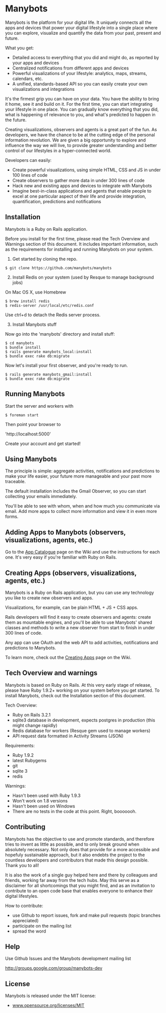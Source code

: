 # Manybots

Manybots is the platform for your digital life. It uniquely connects all the apps and devices that power your digital lifestyle into a single place where you can explore, visualize and quantify the data from your past, present and future.

What you get:

 - Detailed access to everything that you did and might do, as reported by your apps and devices
 - Centralized notifications from different apps and devices
 - Powerful visualizations of your lifestyle: analytics, maps, streams, calendars, etc.
 - A unified, standards-based API so you can easily create your own visualizations and integrations

It's the firmest grip you can have on your data. You have the ability to bring it home, see it and build on it. For the first time, you can start integrating your lifestyle in one place. You can gradually know everything that you did, what is happening of relevance to you, and what's predicted to happen in the future.

Creating visualizations, observers and agents is a great part of the fun. As developers, we have the chance to be at the cutting edge of the personal information revolution. We are given a big opportunity to explore and influence the way we will live, to provide greater understanding and better control of our lifestyles in a hyper-connected world.

Developers can easily:

 - Create powerful visualizations, using simple HTML, CSS and JS in under 100 lines of code
 - Create observers to gather more data in under 300 lines of code
 - Hack new and existing apps and devices to integrate with Manybots
 - Imagine best-in-class applications and agents that enable people to excel at one particular aspect of their life and provide integration, quantification, predictions and notifications

 
## Installation

Manybots is a Ruby on Rails application.

Before you install for the first time, please read the Tech Overview and Warnings section of this document. It includes important information, such as the requirements for installing and running Manybots on your system.

1. Get started by cloning the repo.

```
$ git clone https://github.com/manybots/manybots
```

2. Install Redis on your system (used by Resque to manage background jobs)

On Mac OS X, use Homebrew

```
$ brew install redis
$ redis-server /usr/local/etc/redis.conf
```
Use ctrl+d to detach the Redis server process.

3. Install Manybots stuff

Now go into the 'manybots' directory and install stuff:

```
$ cd manybots
$ bundle install
$ rails generate manybots_local:install
$ bundle exec rake db:migrate
```

Now let's install your first observer, and you're ready to run.

```
$ rails generate manybots_gmail:install
$ bundle exec rake db:migrate
```

## Running Manybots

Start the server and workers with

```
$ foreman start
```

Then point your browser to

'http://localhost:5000'

Create your account and get started! 

## Using Manybots

The principle is simple: aggregate activities, notifications and predictions to make your life easier, your future more manageable and your past more traceable.

The default installation includes the Gmail Observer, so you can start collecting your emails immediately.

You'll be able to see with whom, when and how much you communicate via email. Add more apps to collect more information and view it in even more forms.

## Adding Apps to Manybots (observers, visualizations, agents, etc.)

Go to the [App Catalogue](https://github.com/manybots/manybots/wiki/Applications-Catalogue) page on the Wiki and use the instructions for each one. It's very easy if you're familiar with Ruby on Rails.

## Creating Apps (observers, visualizations, agents, etc.)

Manybots is a Ruby on Rails application, but you can use any technology you like to create new observers and apps.

Visualizations, for example, can be plain HTML + JS + CSS apps. 

Rails developers will find it easy to create observers and agents: create them as mountable engines, and you'll be able to use Manybots' shared classes and methods to write a new observer from start to finish in under 300 lines of code.

Any app can use OAuth and the web API to add activities, notifications and predictions to Manybots.

To learn more, check out the [Creating Apps](https://github.com/manybots/manybots/wiki/Creating-Apps) page on the Wiki.

## Tech Overview and warnings

Manybots is based on Ruby on Rails. At this very early stage of release, please have Ruby 1.9.2+ working on your system before you get started. To install Manybots, check out the Installation section of this document.

Tech Overview:

- Ruby on Rails 3.2.1
- sqlite3 database in development, expects postgres in production (this might change rapidly)
- Redis database for workers (Resque gem used to manage workers)
- API request data formatted in Activity Streams (JSON)

Requirements: 

- Ruby 1.9.2
- latest Rubygems
- git
- sqlite 3
- redis

Warnings: 

- Hasn't been used with Ruby 1.9.3
- Won't work on 1.8 versions
- Hasn't been used on Windows
- There are no tests in the code at this point. Right, booooooh.

## Contributing

Manybots has the objective to use and promote standards, and therefore tries to invent as little as possible, and to only break ground when absolutely necessary. Not only does that provide for a more accessible and hopefuly sustainable approach, but it also endebts the project to the countless developers and contributors that made this design possible. Thank you to all!

It is also the work of a single guy helped here and there by colleagues and friends, working far away from the tech hubs. May this serve as a disclaimer for all shortcomings that you might find, and as an invitation to contribute to an open code base that enables everyone to enhance their digital lifestyles.

How to contribute:

 - use Github to report issues, fork and make pull requests (topic branches appreciated)
 - participate on the mailing list
 - spread the word


## Help

Use Github Issues and the Manybots development mailing list

http://groups.google.com/group/manybots-dev

## License

Manybots is released under the MIT license:

  - www.opensource.org/licenses/MIT
